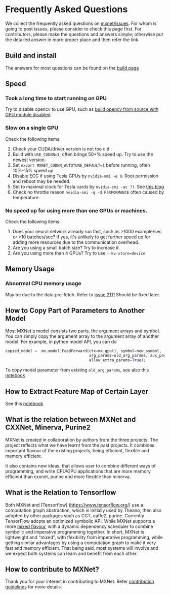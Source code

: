 # Frequently Asked Questions

We collect the frequently asked questions on [mxnet/issues](https://github.com/dmlc/mxnet/issues). For whom is going to post issues, please consider to check this page first. For contributors, please make the questions and answers simple; otherwise put the detailed answer in more proper place and then refer the link.

## Build and install

The answers for most questions can be found on the [build page](http://mxnet.io/get_started/setup.html)

## Speed

### Took a long time to start running on GPU

Try to disable opencv to use GPU, such as [build opencv from source with GPU module disabled](http://mxnet.io/get_started/setup.html#build-opencv-from-source-code). 

### Slow on a single GPU

Check the following items:

1. Check your CUDA/driver version is not too old. 
2. Build with `USE_CUDNN=1`, often brings 50+% speed up. Try to use the newest version. 
3. Set `export MXNET_CUDNN_AUTOTUNE_DEFAULT=1` before running, often 10%-15% speed up
4. Disable ECC if using Tesla GPUs by `nvidia-smi -e 0`. Root permission and reboot may be needed.
5. Set to maximal clock for Tesla cards by `nvidia-smi -ac ??`. See [this blog](https://devblogs.nvidia.com/parallelforall/increase-performance-gpu-boost-k80-autoboost/)
6. Check no throttle reason `nvidia-smi -q -d PERFORMANCE` often caused by temperature. 

### No speed up for using more than one GPUs or machines. 

Check the following items:
1. Does your neural network already run fast, such as >1000 example/sec or >10 batches/sec? If yes, it's unlikely to get further speed up for adding more resources due to the communication overhead. 
2. Are you using a small batch size? Try to increase it.
3. Are you using more than 4 GPUs? Try to use `--kv-store=device`

## Memory Usage

### Abnormal CPU memory usage

May be due to the data pre-fetch. Refer to [issue 2111](https://github.com/dmlc/mxnet/issues/2111) Should be fixed later.

## How to Copy Part of Parameters to Another Model
Most MXNet's model consists two parts, the argument arrays and symbol. You can simply copy the argument array to the argument array of another model. For example, in python model API, you can do
```python
copied_model =  mx.model.FeedForward(ctx=mx.gpu(), symbol=new_symbol,
                                     arg_params=old_arg_params, aux_params=old_aux_params,
                                     allow_extra_params=True);
```
To copy model parameter from existing ```old_arg_params```, see also this [notebook](https://github.com/dmlc/mxnet/blob/master/example/notebooks/predict-with-pretrained-model.ipynb)

## How to Extract Feature Map of Certain Layer
See this [notebook](https://github.com/dmlc/mxnet/blob/master/example/notebooks/predict-with-pretrained-model.ipynb)


## What is the relation between MXNet and CXXNet, Minerva, Purine2
MXNet is created in collaboration by authors from the three projects.
The project reflects what we have learnt from the past projects.
It combines important flavour of the existing projects, being
efficient, flexible and memory efficient.

It also contains new ideas, that allows user to combine different
ways of programming, and write CPU/GPU applications that are more
memory efficient than cxxnet, purine and more flexible than minerva.


## What is the Relation to Tensorflow
Both MXNet and [Tensorflow] (https://www.tensorflow.org/) use a computation graph abstraction, which is initially used by Theano, then also adopted by other packages such as CGT, caffe2, purine. Currently TensorFlow adopts an optimized symbolic API. While MXNet supports a more [mixed flavour](http://mxnet.io/architecture/program_model.html), with a dynamic dependency scheduler to combine symbolic and imperative programming together. 
In short, MXNet is lightweight and “mixed”, with flexibility from imperative programming, while getting similar advantages by using a computation graph to make it very fast and memory efficient. That being said, most systems will involve and we expect both systems can learn and benefit from each other.

## How to contribute to MXNet?
Thank you for your interest in contributing to MXNet. Refer [contribution guidelines](http://mxnet.io/community/contribute.html) for more details.
